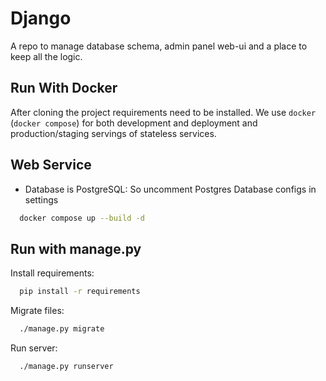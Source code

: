 # Django

A repo to manage database schema, admin panel web-ui and a place to keep all the logic.

## Run With Docker

After cloning the project requirements need to be installed. We use `docker` (`docker compose`) for both development and
deployment and production/staging servings of stateless services.

## Web Service

* Database is PostgreSQL: So uncomment Postgres Database configs in settings
```bash
  docker compose up --build -d
```

## Run with manage.py

Install requirements:

```bash
  pip install -r requirements
```

Migrate files:

```bash
  ./manage.py migrate
```

Run server:

```bash
  ./manage.py runserver 
```
